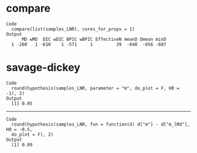 # compare

    Code
      compare(list(samples_LNR), cores_for_props = 1)
    Output
          MD wMD  DIC wDIC BPIC wBPIC EffectiveN meanD Dmean minD
      1 -260   1 -610    1 -571     1         39  -648  -656 -687

# savage-dickey

    Code
      round(hypothesis(samples_LNR, parameter = "m", do_plot = F, H0 = -1), 2)
    Output
      [1] 0.05

---

    Code
      round(hypothesis(samples_LNR, fun = function(d) d["m"] - d["m_lMd"], H0 = -0.5,
      do_plot = F), 2)
    Output
      [1] 0.09

